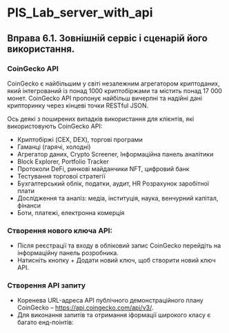 # PIS_Lab_server_with_api
## Вправа 6.1. Зовнішній сервіс і сценарій його використання. 
### CoinGecko API
CoinGecko є найбільшим у світі незалежним агрегатором криптоданих, який інтегрований із понад 1000 криптобіржами та містить понад 17 000 монет. CoinGecko API пропонує найбільш вичерпні та надійні дані крипторинку через кінцеві точки RESTful JSON.

Ось деякі з поширених випадків використання для клієнтів, які використовують CoinGecko API:
* Криптобіржі (CEX, DEX), торгові програми
* Гаманці (гарячі, холодні)
* Агрегатор даних, Crypto Screener, Інформаційна панель аналітики
* Block Explorer, Portfolio Tracker
* Протоколи DeFi, ринкові майданчики NFT, цифровий банк
* Тестування торгової стратегії
* Бухгалтерський облік, податки, аудит, HR Розрахунок заробітної плати
* Дослідження та аналіз: медіа, інституція, наука, венчурний капітал, фінанси
* Боти, платежі, електронна комерція

### Створення нового ключа API:
* Після реєстрації та входу в обліковий запис CoinGecko перейдіть на інформаційну панель розробника.
* Натисніть кнопку + Додати новий ключ, щоб створити новий ключ API.
### Створення API запиту
* Коренева URL-адреса API публічного демонстраційного плану CoinGecko – https://api.coingecko.com/api/v3/.
* Для виконання запитів та отримання іформації широкого класу є багато енд-поінтів:
